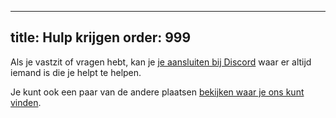 ***

title: Hulp krijgen
order: 999
----------

Als je vastzit of vragen hebt, kan je [je aansluiten bij Discord](https://discord.freesewing.org/) waar er altijd iemand is die je helpt te helpen.

Je kunt ook een paar van de andere plaatsen [bekijken waar je ons kunt vinden](/community/where/).
